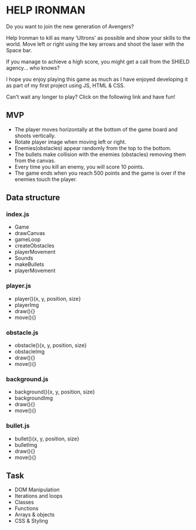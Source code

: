 <h1>HELP IRONMAN</h1>

Do you want to join the new generation of Avengers?

Help Ironman to kill as many ‘Ultrons' as possible and show your skills to the world. Move left or right using the key arrows and shoot the laser with the Space bar.

If you manage to achieve a high score, you might get a call from the SHIELD agency... who knows?

I hope you enjoy playing this game as much as I have enjoyed developing it as part of my first project using JS, HTML & CSS.

Can't wait any longer to play? Click on the following link and have fun!

<h2>MVP</h2>
<ul>
<li>The player moves horizontally at the bottom of the game board and shoots vertically.</li>
<li>Rotate player image when moving left or right.</li>
<li>Enemies(obstacles) appear randomly from the top to the bottom.</li>
<li>The bullets make collision with the enemies (obstacles) removing them from the canvas.</li>
<li>Every time you kill an enemy, you will score 10 points.</li>
<li>The game ends when you reach 500 points and the game is over if the enemies touch the player.</li>
</ul>
<h2>Data structure</h2>

<h3>index.js</h3>
<ul>
<li>Game</li>
<li>drawCanvas</li>
<li>gameLoop</li>
<li>createObstacles</li>
<li>playerMovement</li>
<li>Sounds</li>
<li>makeBullets</li>
<li>playerMovement</li>
</ul>


<h3>player.js</h3>
<ul>
<li>player(){x, y, position, size}
<li>playerImg
<li>draw(){}
<li>move(){}
</ul>
<h3>obstacle.js</h3>
<ul>
<li>obstacle(){x, y, position, size}
<li>obstacleImg
<li>draw(){}
<li>move(){}
</ul>
<h3>background.js</h3>

<ul>
<li>background(){x, y, position, size}</li>
<li>backgroundImg</li>
<li>draw(){}</li>
<li>move(){}</li>
</ul>

<h3>bullet.js</h3>
<ul>
<li>bullet(){x, y, position, size}</li>
<li>bulletImg</li>
<li>draw(){}</li>
<li>move(){}</li>
</ul>
<h2>Task</h2>
<ul>
<li>DOM Manipulation</li>
<li>Iterations and loops</li>
<li>Classes</li>
<li>Functions</li>
<li>Arrays & objects</li>
<li>CSS & Styling</li>
</ul>
